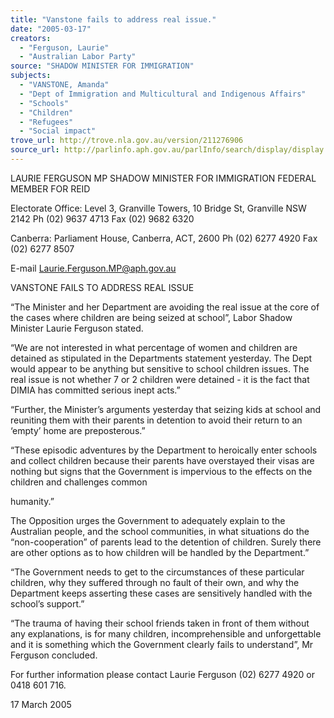 ```yaml
---
title: "Vanstone fails to address real issue."
date: "2005-03-17"
creators:
  - "Ferguson, Laurie"
  - "Australian Labor Party"
source: "SHADOW MINISTER FOR IMMIGRATION"
subjects:
  - "VANSTONE, Amanda"
  - "Dept of Immigration and Multicultural and Indigenous Affairs"
  - "Schools"
  - "Children"
  - "Refugees"
  - "Social impact"
trove_url: http://trove.nla.gov.au/version/211276906
source_url: http://parlinfo.aph.gov.au/parlInfo/search/display/display.w3p;query=Id%3A%22media/pressrel/QPIF6%22
---
```


 LAURIE FERGUSON MP  SHADOW MINISTER FOR IMMIGRATION  FEDERAL MEMBER FOR REID   

 Electorate Office:  Level 3, Granville Towers, 10 Bridge St, Granville NSW 2142  Ph (02) 9637 4713 Fax (02) 9682 6320   

 Canberra: Parliament House, Canberra, ACT, 2600  Ph (02) 6277 4920 Fax (02) 6277 8507   

 E-mail Laurie.Ferguson.MP@aph.gov.au 

 

 VANSTONE FAILS TO ADDRESS REAL ISSUE   

 “The Minister and her Department are avoiding the real issue at the core of the cases  where children are being seized at school”, Labor Shadow Minister Laurie Ferguson  stated.   

 “We are not interested in what percentage of women and children are detained as  stipulated in the Departments statement yesterday. The Dept would appear to be anything  but sensitive to school children issues. The real issue is not whether 7 or 2 children were  detained - it is the fact that DIMIA has committed serious inept acts.”    

 “Further, the Minister’s arguments yesterday that seizing kids at school and reuniting  them with their parents in detention to avoid their return to an ‘empty’ home are  preposterous.”   

 “These episodic adventures by the Department to heroically enter schools and collect  children because their parents have overstayed their visas are nothing but signs that the  Government is impervious to the effects on the children and challenges common 

 humanity.”    

 The Opposition urges the Government to adequately explain to the Australian people, and  the school communities, in what situations do the “non-cooperation” of parents lead to  the detention of children. Surely there are other options as to how children will be  handled by the Department.”  

 

 “The Government needs to get to the circumstances of these particular children, why they  suffered through no fault of their own, and why the Department keeps asserting these  cases are sensitively handled with the school’s support.”     

 “The trauma of having their school friends taken in front of them without any  explanations, is for many children, incomprehensible and unforgettable and it is  something which the Government clearly fails to understand”, Mr Ferguson concluded. 

 For further information please contact Laurie Ferguson (02) 6277 4920 or 0418 601  716.   

 17 March 2005 

 

 

